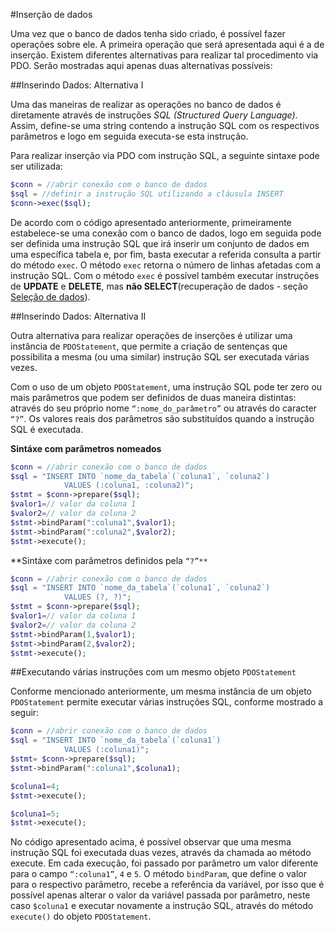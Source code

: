 #Inserção de dados

Uma vez que o banco de dados tenha sido criado, é possível fazer operações sobre ele. A primeira operação que será apresentada aqui é a de inserção. Existem diferentes alternativas para realizar tal procedimento via PDO. Serão mostradas aqui apenas duas alternativas possíveis:

##Inserindo Dados: Alternativa I

Uma das maneiras de realizar as operações no banco de dados é diretamente através de instruções *SQL (Structured Query Language)*. Assim, define-se uma string contendo a instrução SQL com os respectivos parâmetros e logo em seguida executa-se esta instrução. 

Para realizar inserção via PDO com instrução SQL, a seguinte sintaxe pode ser utilizada:

```php
$conn = //abrir conexão com o banco de dados
$sql = //definir a instrução SQL utilizando a cláusula INSERT
$conn->exec($sql);
```

De acordo com o código apresentado anteriormente, primeiramente estabelece-se uma conexão com o banco de dados, logo em seguida pode ser definida uma instrução SQL que irá inserir um conjunto de dados em uma específica tabela e, por fim, basta executar a referida consulta a partir do método `exec`. O método `exec` retorna o número de linhas afetadas com a instrução SQL. Com o método `exec` é possível também executar instruções de **UPDATE** e **DELETE**, mas **não SELECT**(recuperação de dados - seção [Seleção de dados](recupera-dados.md)). 

##Inserindo Dados: Alternativa II

Outra alternativa para realizar operações de inserções é utilizar uma instância de `PDOStatement`,  que permite a criação de sentenças que possibilita a mesma (ou uma similar) instrução SQL ser executada várias vezes. 

Com o uso de um objeto `PDOStatement`, uma instrução SQL pode ter zero ou mais parâmetros que podem ser definidos de duas maneira distintas: através do seu próprio nome `“:nome_do_parâmetro”` ou através do caracter `“?”`. Os valores reais dos parâmetros são substituídos quando a instrução SQL é executada. 

**Sintáxe com parâmetros nomeados**
```php
$conn = //abrir conexão com o banco de dados
$sql = "INSERT INTO `nome_da_tabela`(`coluna1`, `coluna2`)
            VALUES (:coluna1, :coluna2)";
$stmt = $conn->prepare($sql);
$valor1=// valor da coluna 1
$valor2=// valor da coluna 2
$stmt->bindParam(":coluna1",$valor1);
$stmt->bindParam(":coluna2",$valor2);
$stmt->execute();
```
**Sintáxe com parâmetros definidos pela `“?”**`

```php
$conn = //abrir conexão com o banco de dados
$sql = "INSERT INTO `nome_da_tabela`(`coluna1`, `coluna2`)
            VALUES (?, ?)";
$stmt = $conn->prepare($sql);
$valor1=// valor da coluna 1
$valor2=// valor da coluna 2
$stmt->bindParam(1,$valor1);
$stmt->bindParam(2,$valor2);
$stmt->execute();
```

##Executando várias instruções com um mesmo objeto `PDOStatement`

Conforme mencionado anteriormente, um mesma instância de um objeto `PDOStatement` permite executar várias instruções SQL, conforme mostrado a seguir: 

```php
$conn = //abrir conexão com o banco de dados
$sql = "INSERT INTO `nome_da_tabela`(`coluna1`)
            VALUES (:coluna1)";
$stmt= $conn->prepare($sql);
$stmt->bindParam(":coluna1",$coluna1);

$coluna1=4;
$stmt->execute();

$coluna1=5;
$stmt->execute();
```

No código apresentado acima, é possível observar que uma mesma instrução SQL foi executada duas vezes, através da chamada ao método execute. Em cada execução, foi passado por parâmetro um valor diferente para o campo `“:coluna1”`, `4` e `5`. O método `bindParam`, que define o valor para o respectivo parâmetro, recebe a referência da variável, por isso que é possível apenas alterar o valor da variável passada por parâmetro, neste caso `$coluna1` e executar novamente a instrução SQL, através do método `execute()` do objeto `PDOStatement`. 



